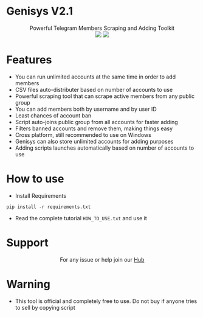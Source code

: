 # Genisys V2.1
<p align='center'>
  Powerful Telegram Members Scraping and Adding Toolkit<br>
  <a href="https://t.me/joinchat/AAAAAEivg18nL5WJOPdokA"><img src="https://img.shields.io/badge/Telegram-HackTronix1-green"></a> <a href="https://www.instagram.com/cryptonian0"><img src="https://img.shields.io/badge/FollowOn-Instagram-green"></a>
  </p>

# Features

* You can run unlimited accounts at the same time in order to add members
* CSV files auto-distributer based on number of accounts to use
* Powerful scraping tool that can scrape active members from any public group
* You can add members both by username and by user ID
* Least chances of account ban
* Script auto-joins public group from all accounts for faster adding
* Filters banned accounts and remove them, making things easy
* Cross platform, still recommended to use on Windows
* Genisys can also store unlimited accounts for adding purposes
* Adding scripts launches automatically based on number of accounts to use

# How to use

* Install Requirements

`pip install -r requirements.txt`

* Read the complete tutorial `HOW_TO_USE.txt` and use it

# Support
<p align='center'>
  For any issue or help join our <a href='https://t.me/HackTronix_Hub'> Hub </a>
  </p>

# Warning

* This tool is official and completely free to use. Do not buy if anyone tries to sell by copying script 
